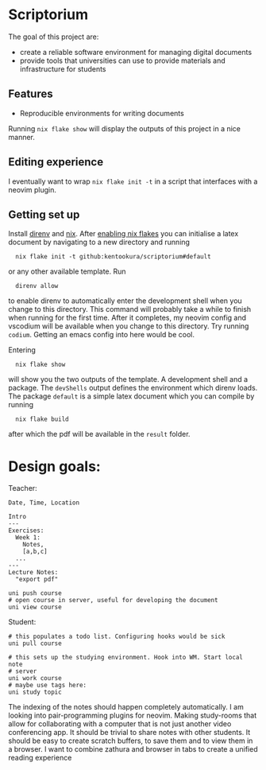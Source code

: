 # Scriptorium

The goal of this project are:

- create a reliable software environment for managing digital documents
- provide tools that universities can use to provide materials and
  infrastructure for students

## Features

- Reproducible environments for writing documents

Running `nix flake show` will display the outputs of this project in a nice
manner.

## Editing experience

I eventually want to wrap `nix flake init -t` in a script that interfaces with a
neovim plugin.

## Getting set up

Install [direnv](https://direnv.net) and [nix](https://nixos.org/). After [enabling nix flakes](https://nixos.wiki/wiki/flakes) you can initialise a latex document by navigating to a new directory and running

```
  nix flake init -t github:kentookura/scriptorium#default
```

or any other available template.
Run

```
  direnv allow
```

to enable direnv to automatically enter the development shell when you change to this directory. This command will probably take a while to finish when running for the first time. After it completes, my neovim config and vscodium will be available when you change to this directory. Try running `codium`. Getting an emacs config into here would be cool.

Entering

```
  nix flake show
```

will show you the two outputs of the template. A development shell and a package. The `devShells` output defines the environment which direnv loads. The package `default` is a simple latex document which you can compile by running

```
  nix flake build
```

after which the pdf will be available in the `result` folder.

# Design goals:

Teacher:

```{course.doc}
Date, Time, Location

Intro
---
Exercises:
  Week 1:
    Notes,
    [a,b,c]
  ...
---
Lecture Notes:
  "export pdf"
```

```{cli}
uni push course
# open course in server, useful for developing the document
uni view course
```

Student:

```
# this populates a todo list. Configuring hooks would be sick
uni pull course

# this sets up the studying environment. Hook into WM. Start local note
# server
uni work course
# maybe use tags here:
uni study topic
```

The indexing of the notes should happen completely automatically. I am
looking into pair-programming plugins for neovim. Making study-rooms
that allow for collaborating with a computer that is not just another
video conferencing app. It should be trivial to share notes with other
students. It should be easy to create scratch buffers, to save them and to view
them in a browser. I want to combine zathura and browser in tabs to create a
unified reading experience
